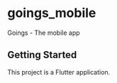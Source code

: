 # goings_mobile

Goings - The mobile app

## Getting Started

This project is a Flutter application.


